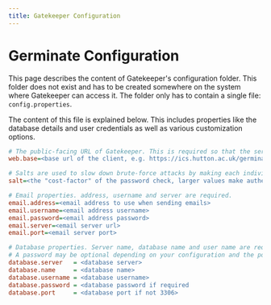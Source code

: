 ```yaml
---
title: Gatekeeper Configuration
---
```


# Germinate Configuration
This page describes the content of Gatekeeper's configuration folder. This folder does not exist and has to be created somewhere on the system where Gatekeeper can access it.
The folder only has to contain a single file: `config.properties`.

The content of this file is explained below. This includes properties like the database details and user credentials as well as various customization options.

```ini
# The public-facing URL of Gatekeeper. This is required so that the server can generate files that link back to the user interface
web.base=<base url of the client, e.g. https://ics.hutton.ac.uk/germinate-gatekeeper/>

# Salts are used to slow down brute-force attacks by making each individual authentication check slower.
salt=<the "cost-factor" of the password check, larger values make authentication slower. default: 10>

# Email properties. address, username and server are required.    
email.address=<email address to use when sending emails>
email.username=<email address username>
email.password=<email address password>
email.server=<email server url>
email.port=<email server port>

# Database properties. Server name, database name and user name are required.
# A password may be optional depending on your configuration and the port only needs to be provided if it's not 3306. 
database.server   = <database server>
database.name     = <database name>
database.username = <database username>
database.password = <database password if required
database.port     = <database port if not 3306>
```  